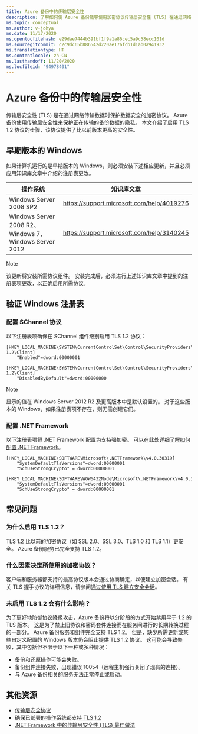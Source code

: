 ```yaml
---
title: Azure 备份中的传输层安全性
description: 了解如何使 Azure 备份能够使用加密协议传输层安全性 (TLS) 在通过网络传输数据时保证数据的安全。
ms.topic: conceptual
ms.author: v-johya
ms.date: 11/17/2020
ms.openlocfilehash: e29dae7444b391bf1f9a1a86cec5a9c58ecc101d
ms.sourcegitcommit: c2c9dc65b886542d220ae17afcb1d1ab0a941932
ms.translationtype: HT
ms.contentlocale: zh-CN
ms.lasthandoff: 11/20/2020
ms.locfileid: "94978401"
---
```

# <a name="transport-layer-security-in-azure-backup"></a>Azure 备份中的传输层安全性

传输层安全性 (TLS) 是在通过网络传输数据时保护数据安全的加密协议。 Azure 备份使用传输层安全性来保护正在传输的备份数据的隐私。 本文介绍了启用 TLS 1.2 协议的步骤，该协议提供了比以前版本更高的安全性。

## <a name="earlier-versions-of-windows"></a>早期版本的 Windows

如果计算机运行的是早期版本的 Windows，则必须安装下述相应更新，并且必须应用知识库文章中介绍的注册表更改。

|操作系统  |知识库文章 |
|---------|---------|
|Windows Server 2008 SP2   |   <https://support.microsoft.com/help/4019276>      |
|Windows Server 2008 R2、Windows 7、Windows Server 2012   | <https://support.microsoft.com/help/3140245>         |

>[!NOTE]
>该更新将安装所需协议组件。 安装完成后，必须进行上述知识库文章中提到的注册表项更改，以正确启用所需协议。

## <a name="verify-windows-registry"></a>验证 Windows 注册表

### <a name="configuring-schannel-protocols"></a>配置 SChannel 协议

以下注册表项确保在 SChannel 组件级别启用 TLS 1.2 协议：

```reg
[HKEY_LOCAL_MACHINE\SYSTEM\CurrentControlSet\Control\SecurityProviders\SCHANNEL\Protocols\TLS 1.2\Client]
    "Enabled"=dword:00000001

[HKEY_LOCAL_MACHINE\SYSTEM\CurrentControlSet\Control\SecurityProviders\SCHANNEL\Protocols\TLS 1.2\Client]
    "DisabledByDefault"=dword:00000000
```

>[!NOTE]
>显示的值在 Windows Server 2012 R2 及更高版本中是默认设置的。 对于这些版本的 Windows，如果注册表项不存在，则无需创建它们。

### <a name="configuring-net-framework"></a>配置 .NET Framework

以下注册表项将 .NET Framework 配置为支持强加密。 可以[在此处详细了解如何配置 .NET Framework](https://docs.microsoft.com/dotnet/framework/network-programming/tls#configuring-schannel-protocols-in-the-windows-registry)。

```reg
[HKEY_LOCAL_MACHINE\SOFTWARE\Microsoft\.NETFramework\v4.0.30319]
    "SystemDefaultTlsVersions"=dword:00000001
    "SchUseStrongCrypto" = dword:00000001

[HKEY_LOCAL_MACHINE\SOFTWARE\WOW6432Node\Microsoft\.NETFramework\v4.0.30319]
    "SystemDefaultTlsVersions"=dword:00000001
    "SchUseStrongCrypto" = dword:00000001
```

## <a name="frequently-asked-questions"></a>常见问题

### <a name="why-enable-tls-12"></a>为什么启用 TLS 1.2？

TLS 1.2 比以前的加密协议（如 SSL 2.0、SSL 3.0、TLS 1.0 和 TLS 1.1）更安全。 Azure 备份服务已完全支持 TLS 1.2。

### <a name="what-determines-the-encryption-protocol-used"></a>什么因素决定所使用的加密协议？

客户端和服务器都支持的最高协议版本会通过协商确定，以便建立加密会话。 有关 TLS 握手协议的详细信息，请参阅[通过使用 TLS 建立安全会话](https://docs.microsoft.com/windows/win32/secauthn/tls-handshake-protocol#establishing-a-secure-session-by-using-tls)。

### <a name="what-is-the-impact-of-not-enabling-tls-12"></a>未启用 TLS 1.2 会有什么影响？

为了更好地防御协议降级攻击，Azure 备份将以分阶段的方式开始禁用早于 1.2 的 TLS 版本。 这是为了禁止旧协议和密码套件连接而在服务间进行的长期转换过程的一部分。 Azure 备份服务和组件完全支持 TLS 1.2。 但是，缺少所需更新或某些自定义配置的 Windows 版本仍会阻止提供 TLS 1.2 协议。 这可能会导致失败，其中包括但不限于以下一种或多种情况：

- 备份和还原操作可能会失败。
- 备份组件连接失败，出现错误 10054（远程主机强行关闭了现有的连接）。
- 与 Azure 备份相关的服务无法正常停止或启动。

## <a name="additional-resources"></a>其他资源

- [传输层安全协议](https://docs.microsoft.com/windows/win32/secauthn/transport-layer-security-protocol)
- [确保已部署的操作系统都支持 TLS 1.2](https://docs.microsoft.com/security/engineering/solving-tls1-problem#ensuring-support-for-tls-12-across-deployed-operating-systems)
- [.NET Framework 中的传输层安全性 (TLS) 最佳做法](https://docs.microsoft.com/dotnet/framework/network-programming/tls)

